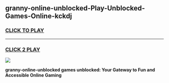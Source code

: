 
## granny-online-unblocked-Play-Unblocked-Games-Online-kckdj
<h3>
<a href="https://premium76.site?title=granny-online-unblocked&ref=25A">CLICK TO PLAY</a></h3>
<hr>

<h3>
<a href="https://premium76.site?title=granny-online-unblocked&ref=25A">CLICK 2 PLAY</a>
  
</h3>

<a href="https://premium76.site?title=granny-online-unblocked&ref=25A"><img src="https://clearcache.store/games.png"></a>


**granny-online-unblocked games unblocked: Your Gateway to Fun and Accessible Online Gaming**
